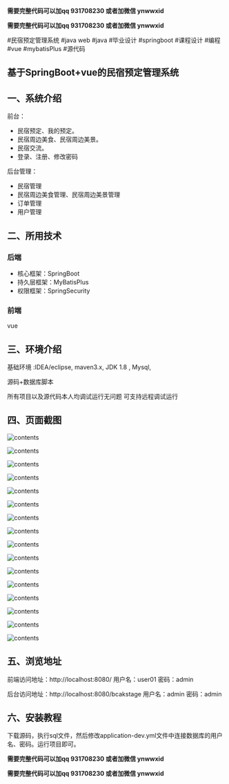 **需要完整代码可以加qq  931708230 或者加微信 ynwwxid**

**需要完整代码可以加qq  931708230 或者加微信  ynwwxid**

#民宿预定管理系统 #java web #java #毕业设计 #springboot #课程设计 #编程 #vue #mybatisPlus #源代码 

## 基于SpringBoot+vue的民宿预定管理系统

## 一、系统介绍

前台：
- 民宿预定、我的预定。       
- 民宿周边美食、民宿周边美景。      
- 民宿交流。
- 登录、注册、修改密码
 
后台管理：
- 民宿管理
- 民宿周边美食管理、民宿周边美景管理
- 订单管理
- 用户管理

## 二、所用技术

### 后端
* 核心框架：SpringBoot
* 持久层框架：MyBatisPlus
* 权限框架：SpringSecurity

### 前端
vue


## 三、环境介绍

基础环境 :IDEA/eclipse, maven3.x, JDK 1.8 , Mysql, 

源码+数据库脚本 

所有项目以及源代码本人均调试运行无问题 可支持远程调试运行

## 四、页面截图

![contents](./picture/picture1.png)

![contents](./picture/picture2.png)

![contents](./picture/picture3.png)

![contents](./picture/picture4.png)

![contents](./picture/picture5.png)

![contents](./picture/picture6.png)

![contents](./picture/picture7.png)

![contents](./picture/picture8.png)

![contents](./picture/picture9.png)

![contents](./picture/picture10.png)

![contents](./picture/picture11.png)

![contents](./picture/picture12.png)

![contents](./picture/picture13.png)

![contents](./picture/picture14.png)

![contents](./picture/picture15.png)

![contents](./picture/picture16.png)


## 五、浏览地址

前端访问地址：http://localhost:8080/   用户名：user01 密码：admin

后台访问地址：http://localhost:8080/bcakstage 用户名：admin 密码：admin

## 六、安装教程

下载源码，执行sql文件，然后修改application-dev.yml文件中连接数据库的用户名、密码。运行项目即可。

**需要完整代码可以加qq  931708230 或者加微信 ynwwxid**

**需要完整代码可以加qq  931708230 或者加微信  ynwwxid**



